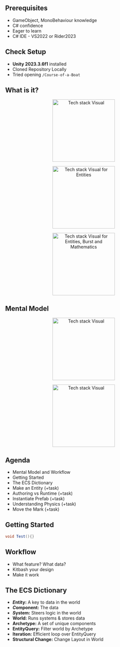 ## Prerequisites
- GameObject, MonoBehaviour knowledge
- C# confidence
- Eager to learn
- C# IDE - VS2022 or Rider2023

## Check Setup
- **Unity 2023.3.6f1** installed
- Cloned Repository Locally
- Tried opening `/Course-of-a-Boat`

## What is it?
<p align="center">
    <img align="center"width="200" src="Resources/TechStack.png" alt="Tech stack Visual">
</p>

<p align="center">
    <img align="center"width="200" src="Resources/TechStackHighlightECS.png" alt="Tech stack Visual for Entities">
</p>

<p align="center">
    <img align="center"width="200" src="Resources/TechStackHighlightECSExtra.png" alt="Tech stack Visual for Entities, Burst and Mathematics">
</p>

## Mental Model

<p align="center">
    <img align="center"width="200" src="Resources/MentalModelGO.png" alt="Tech stack Visual">
</p>

<p align="center">
    <img align="center"width="200" src="Resources/MentalModelECS.png" alt="Tech stack Visual">
</p>


## Agenda
- Mental Model and Workflow
- Getting Started
- The ECS Dictionary
- Make an Entity (+task)
- Authoring vs Runtime (+task)
- Instantiate Prefab (+task)
- Understanding Physics (+task)
- Move the Mark (+task)

## Getting Started

```cs
void Test(){}
```

## Workflow
- What feature? What data?
- Kitbash your design
- Make it work

## The ECS Dictionary
- ***E*ntity:** A key to data in the world
- ***C*omponent:** The data
- ***S*ystem:** Steers logic in the world
- **World:** Runs systems & stores data
- **Archetype:** A set of unique components
- **EntityQuery:** Filter world by Archetype
- **Iteration:** Efficient loop over EntityQuery
- **Structural Change:** Change Layout in World